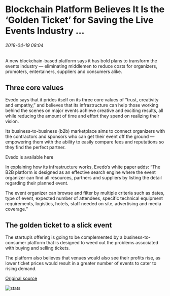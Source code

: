 # Blockchain Platform Believes It Is the ‘Golden Ticket’ for Saving the Live Events Industry ...

###### 2019-04-19 08:04

A new blockchain-based platform says it has bold plans to transform the events industry — eliminating middlemen to reduce costs for organizers, promoters, entertainers, suppliers and consumers alike.

## Three core values

Evedo says that it prides itself on its three core values of “trust, creativity and empathy,” and believes that its infrastructure can help those working behind the scenes on major events achieve creative and exciting results, all while reducing the amount of time and effort they spend on realizing their vision.

Its business-to-business (b2b) marketplace aims to connect organizers with the contractors and sponsors who can get their event off the ground — empowering them with the ability to easily compare fees and reputations so they find the perfect partner.

Evedo is available here

In explaining how its infrastructure works, Evedo’s white paper adds: “The B2B platform is designed as an effective search engine where the event organizer can find all resources, partners and suppliers by listing the detail regarding their planned event.

The event organizer can browse and filter by multiple criteria such as dates, type of event, expected number of attendees, specific technical equipment requirements, logistics, hotels, staff needed on site, advertising and media coverage.”

## The golden ticket to a slick event

The startup’s offering is going to be complemented by a business-to-consumer platform that is designed to weed out the problems associated with buying and selling tickets.

The platform also believes that venues would also see their profits rise, as lower ticket prices would result in a greater number of events to cater to rising demand.

[Original source](https://cointelegraph.com/news/blockchain-platform-believes-it-is-the-golden-ticket-for-saving-the-live-events-industry)

![stats](https://c.statcounter.com/11760860/0/a89fa40b/1/ "stats")